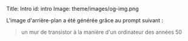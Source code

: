 Title: Intro
id: intro
Image: theme/images/og-img.png

L'image d'arrière-plan a été générée grâce au prompt suivant : 

> un mur de transistor à la manière d'un ordinateur des années 50